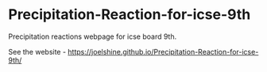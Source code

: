 # Precipitation-Reaction-for-icse-9th
Precipitation reactions webpage for icse board 9th.

See the website - https://joelshine.github.io/Precipitation-Reaction-for-icse-9th/
